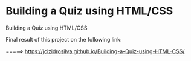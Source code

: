 # Building a Quiz using HTML/CSS
 Building a Quiz using HTML/CSS
 
 Final result of this project on the following link: 
 
 =====> https://jcizidrosilva.github.io/Building-a-Quiz-using-HTML-CSS/
